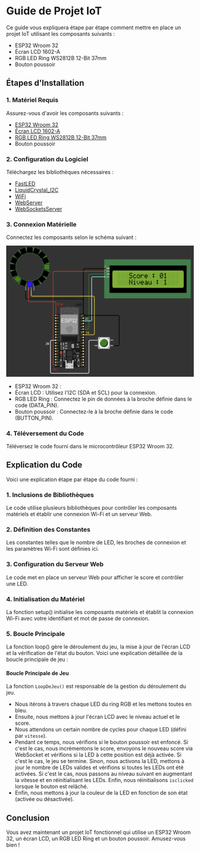 # Guide de Projet IoT

Ce guide vous expliquera étape par étape comment mettre en place un projet IoT utilisant les composants suivants :

- ESP32 Wroom 32
- Écran LCD 1602-A
- RGB LED Ring WS2812B 12-Bit 37mm
- Bouton poussoir

## Étapes d'Installation

### 1. Matériel Requis

Assurez-vous d'avoir les composants suivants :
- [ESP32 Wroom 32](https://www.espressif.com/sites/default/files/documentation/esp32-wroom-32_datasheet_en.pdf)
- [Écran LCD 1602-A](https://www.openhacks.com/uploadsproductos/eone-1602a1.pdf)
- [RGB LED Ring WS2812B 12-Bit 37mm](https://cdn.shopify.com/s/files/1/1509/1638/files/RGB_LED_Ring_37mm_Datenblatt_AZ-Delivery_Vertriebs_GmbH.pdf?v=1608471975)
- Bouton poussoir

### 2. Configuration du Logiciel

Téléchargez les bibliothèques nécessaires :
- [FastLED](https://github.com/FastLED/FastLED)
- [LiquidCrystal_I2C](https://github.com/johnrickman/LiquidCrystal_I2C)
- [WiFi](https://github.com/espressif/arduino-esp32/tree/master/libraries/WiFi)
- [WebServer](https://github.com/espressif/arduino-esp32/tree/master/libraries/WebServer)
- [WebSocketsServer](https://github.com/Links2004/arduinoWebSockets)

### 3. Connexion Matérielle

Connectez les composants selon le schéma suivant :

![Schéma du Projet](schema.PNG)

- ESP32 Wroom 32 :
- Écran LCD : Utilisez l'I2C (SDA et SCL) pour la connexion.
- RGB LED Ring : Connectez le pin de données à la broche définie dans le code (DATA_PIN).
- Bouton poussoir : Connectez-le à la broche définie dans le code (BUTTON_PIN).

### 4. Téléversement du Code

Téléversez le code fourni dans le microcontrôleur ESP32 Wroom 32.

## Explication du Code

Voici une explication étape par étape du code fourni :

### 1. Inclusions de Bibliothèques

Le code utilise plusieurs bibliothèques pour contrôler les composants matériels et établir une connexion Wi-Fi et un serveur Web.

### 2. Définition des Constantes

Les constantes telles que le nombre de LED, les broches de connexion et les paramètres Wi-Fi sont définies ici.

### 3. Configuration du Serveur Web

Le code met en place un serveur Web pour afficher le score et contrôler une LED.

### 4. Initialisation du Matériel

La fonction setup() initialise les composants matériels et établit la connexion Wi-Fi avec votre identifiant et mot de passe de connexion.

### 5. Boucle Principale

La fonction loop() gère le déroulement du jeu, la mise à jour de l'écran LCD et la vérification de l'état du bouton. Voici une explication détaillée de la boucle principale de jeu :

#### Boucle Principale de Jeu

La fonction `LoopDeJeu()` est responsable de la gestion du déroulement du jeu.

- Nous itérons à travers chaque LED du ring RGB et les mettons toutes en bleu.
- Ensuite, nous mettons à jour l'écran LCD avec le niveau actuel et le score.
- Nous attendons un certain nombre de cycles pour chaque LED (défini par `vitesse`).
- Pendant ce temps, nous vérifions si le bouton poussoir est enfoncé. Si c'est le cas, nous incrémentons le score, envoyons le nouveau score via WebSocket et vérifions si la LED à cette position est déjà activée. Si c'est le cas, le jeu se termine. Sinon, nous activons la LED, mettons à jour le nombre de LEDs valides et vérifions si toutes les LEDs ont été activées. Si c'est le cas, nous passons au niveau suivant en augmentant la vitesse et en réinitialisant les LEDs. Enfin, nous réinitialisons `isclicked` lorsque le bouton est relâché.
- Enfin, nous mettons à jour la couleur de la LED en fonction de son état (activée ou désactivée).

## Conclusion

Vous avez maintenant un projet IoT fonctionnel qui utilise un ESP32 Wroom 32, un écran LCD, un RGB LED Ring et un bouton poussoir. Amusez-vous bien !
